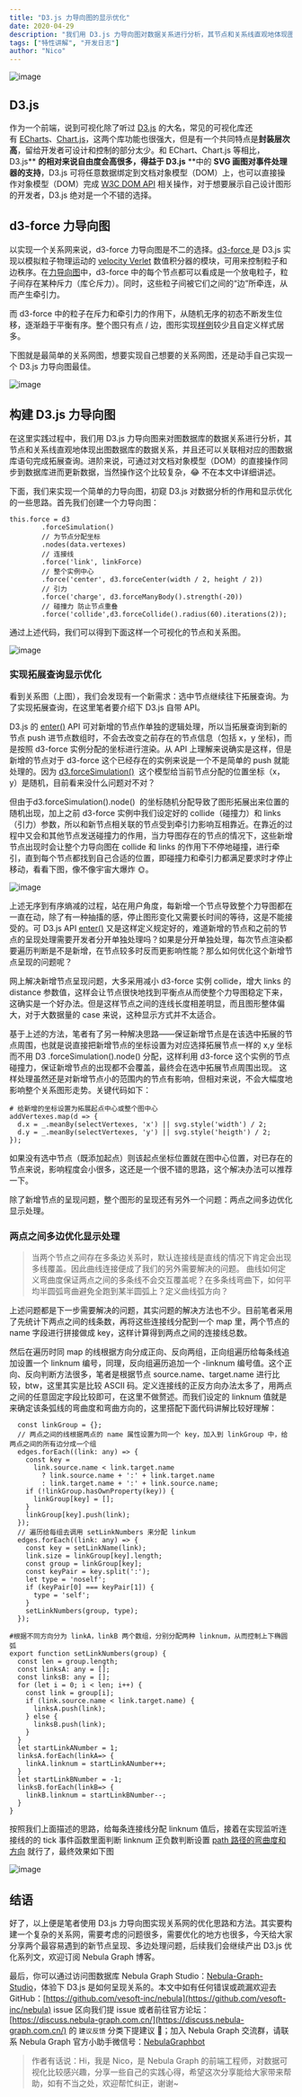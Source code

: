 ```yaml
---
title: "D3.js 力导向图的显示优化"
date: 2020-04-29
description: "我们用 D3.js 力导向图对数据关系进行分析，其节点和关系线直观地体现图数据库的数据关系，还支持关联相对应的图数据库语句完成拓展查询。本文着重讲解如何优化新增节点和多边关系的显示"
tags: ["特性讲解", "开发日志"]
author: "Nico"
---
```


![image](https://nebula-blog.azureedge.net/nebula-blog/d303.jpeg)

## D3.js 

作为一个前端，说到可视化除了听过 [D3.js](https://d3js.org/) 的大名，常见的可视化库还有 [ECharts](https://echarts.apache.org/examples/zh/index.html)、[Chart.js](http://chartjs.cn/)，这两个库功能也很强大，但是有一个共同特点是**封装层次高**，留给开发者可设计和控制的部分太少。和 EChart、Chart.js 等相比，D3.js** **的相对来说自由度会高很多，得益于 D3.js** **中的 **SVG 画图对事件处理器的支持**，D3.js 可将任意数据绑定到文档对象模型（DOM）上，也可以直接操作对象模型（DOM）完成 [W3C DOM API](https://www.w3.org/DOM/DOMTR) 相关操作，对于想要展示自己设计图形的开发者，D3.js 绝对是一个不错的选择。

## d3-force 力导向图

以实现一个关系网来说，d3-force 力导向图是不二的选择。[d3-force ](https://d3js.org.cn/document/d3-force/#installing)是 D3.js 实现以模拟粒子物理运动的 [velocity Verlet](https://en.wikipedia.org/wiki/Verlet_integration) 数值积分器的模块，可用来控制粒子和边秩序。在[力导向图](https://d3js.org.cn/document/d3-force/#installing)中，d3-force 中的每个节点都可以看成是一个放电粒子，粒子间存在某种斥力（库仑斥力）。同时，这些粒子间被它们之间的“边”所牵连，从而产生牵引力。

而 d3-force 中的粒子在斥力和牵引力的作用下，从随机无序的初态不断发生位移，逐渐趋于平衡有序。整个图只有点 / 边，图形实现[样例](https://observablehq.com/collection/@d3/d3-force)较少且自定义样式居多。

下图就是最简单的关系网图，想要实现自己想要的关系网图，还是动手自己实现一个 D3.js 力导向图最佳。

![image](https://nebula-blog.azureedge.net/nebula-blog/d302.png)

## 构建 D3.js 力导向图

在这里实践过程中，我们用 D3.js 力导向图来对图数据库的数据关系进行分析，其节点和关系线直观地体现出图数据库的数据关系，并且还可以关联相对应的图数据库语句完成拓展查询。进阶来说，可通过对文档对象模型（DOM）的直接操作同步到数据库进而更新数据，当然操作这个比较复杂，😂 不在本文中详细讲述。

下面，我们来实现一个简单的力导向图，初窥 D3.js 对数据分析的作用和显示优化的一些思路。首先我们创建一个力导向图：

```
this.force = d3
        .forceSimulation()
        // 为节点分配坐标
        .nodes(data.vertexes)
        // 连接线
        .force('link', linkForce)
        // 整个实例中心
        .force('center', d3.forceCenter(width / 2, height / 2))
        // 引力
        .force('charge', d3.forceManyBody().strength(-20))
        // 碰撞力 防止节点重叠
        .force('collide',d3.forceCollide().radius(60).iterations(2));
```

通过上述代码，我们可以得到下面这样一个可视化的节点和关系图。

![image](https://nebula-blog.azureedge.net/nebula-blog/d303.png)

### 实现拓展查询显示优化

看到关系图（上图），我们会发现有一个新需求：选中节点继续往下拓展查询。为了实现拓展查询，在这里笔者要介绍下 D3.js 自带 API。

D3.js 的 [enter()](https://www.d3js.org.cn/#enter%E5%92%8Cexit%E6%93%8D%E4%BD%9C) API 可对新增的节点作单独的逻辑处理，所以当拓展查询到新的节点 push 进节点数组时，不会去改变之前存在的节点信息（包括 x，y 坐标)，而是按照 d3-force 实例分配的坐标进行渲染。从 API 上理解来说确实是这样，但是新增的节点对于 d3-force 这个已经存在的实例来说是一个不是简单的 push 就能处理的。因为 [d3.forceSimulation()](https://github.com/d3/d3-force/blob/master/src/simulation.js)  这个模型给当前节点分配的位置坐标（x，y）是随机，目前看来没什么问题对不对？

但由于d3.forceSimulation().node()  的坐标随机分配导致了图形拓展出来位置的随机出现，加上之前 d3-force 实例中我们设定好的 collide（碰撞力）和 links （引力）参数，所以和新节点相关联的节点受到牵引力影响互相靠近。在靠近的过程中又会和其他节点发送碰撞力的作用，当力导图存在的节点的情况下，这些新增节点出现时会让整个力导向图在 collide 和 links 的作用下不停地碰撞，进行牵引，直到每个节点都找到自己合适的位置，即碰撞力和牵引力都满足要求时才停止移动，看看下图，像不像宇宙大爆炸 🌞。

![image](https://nebula-blog.azureedge.net/nebula-blog/d304.gif)

上述无序到有序熵减的过程，站在用户角度，每新增一个节点导致整个力导图都在一直在动，除了有一种抽搐的感，停止图形变化又需要长时间的等待，这是不能接受的。可 D3.js API [enter()](https://www.d3js.org.cn/#enter%E5%92%8Cexit%E6%93%8D%E4%BD%9C) 又是这样定义规定好的，难道新增的节点和之前的节点的呈现处理需要开发者分开单独处理吗？如果是分开单独处理，每次节点渲染都要遍历判断是不是新增，在节点较多时反而更影响性能？那么如何优化这个新增节点呈现的问题呢？

网上解决新增节点呈现问题，大多采用减小 d3-force 实例 collide，增大 links 的 distance 参数值，这样会让节点很快地找到平衡点从而使整个力导图稳定下来，这确实是一个好办法。但是这样节点之间的连线长度相差明显，而且图形整体偏大，对于大数据量的 case 来说，这种显示方式并不太适合。

基于上述的方法，笔者有了另一种解决思路——保证新增节点是在该选中拓展的节点周围，也就是说直接把新增节点的坐标设置为对应选择拓展节点一样的 x,y 坐标而不用 D3 .forceSimulation().node() 分配，这样利用 d3-force 这个实例的节点碰撞力，保证新增节点的出现都不会覆盖，最终会在选中拓展节点周围出现。 这样处理虽然还是对新增节点小的范围内的节点有影响，但相对来说，不会大幅度地影响整个关系图形走势。关键代码如下：

```
# 给新增的坐标设置为拓展起点中心或整个图中心
addVertexes.map(d => {
  d.x = _.meanBy(selectVertexes, 'x') || svg.style('width') / 2;
  d.y = _.meanBy(selectVertexes, 'y') || svg.style('heigth') / 2;
});
```

如果没有选中节点（既添加起点）则该起点坐标位置就在图中心位置，对已存在的节点来说，影响程度会小很多，这还是一个很不错的思路，这个解决办法可以推荐一下。

除了新增节点的呈现问题，整个图形的呈现还有另外一个问题：两点之间多边优化显示处理。

### 两点之间多边优化显示处理

> 当两个节点之间存在多条边关系时，默认连接线是直线的情况下肯定会出现多线覆盖。因此曲线连接便成了我们的另外需要解决的问题。
> 曲线如何定义弯曲度保证两点之间的多条线不会交互覆盖呢？在多条线弯曲下，如何平均半圆弧弯曲避免全跑到某半圆弧上？定义曲线弧方向？

上述问题都是下一步需要解决的问题，其实问题的解决方法也不少。目前笔者采用了先统计下两点之间的线条数，再将这些连接线分配到一个 map 里，两个节点的 name 字段进行拼接做成 key，这样计算得到两点之间的连接线总数。

然后在遍历时同 map 的线根据方向分成正向、反向两组，正向组遍历给每条线追加设置一个 linknum 编号，同理，反向组遍历追加一个 -linknum 编号值。这个正向、反向判断方法很多，笔者是根据节点 source.name、target.name 进行比较，btw，这里其实是比较 ASCII 码。定义连接线的正反方向办法太多了，用两点之间的任意固定字段比较即可，在这里不做赘述。而我们设定的 linknum 值就是来确定该条弧线的弯曲度和弯曲方向的，这里搭配下面代码讲解比较好理解：

```
  const linkGroup = {};
  // 两点之间的线根据两点的 name 属性设置为同一个 key，加入到 linkGroup 中，给两点之间的所有边分成一个组
  edges.forEach((link: any) => {
    const key =
      link.source.name < link.target.name
        ? link.source.name + ':' + link.target.name
        : link.target.name + ':' + link.source.name;
    if (!linkGroup.hasOwnProperty(key)) {
      linkGroup[key] = [];
    }
    linkGroup[key].push(link);
  });
  // 遍历给每组去调用 setLinkNumbers 来分配 linkum
  edges.forEach((link: any) => {
    const key = setLinkName(link);
    link.size = linkGroup[key].length;
    const group = linkGroup[key];
    const keyPair = key.split(':');
    let type = 'noself';
    if (keyPair[0] === keyPair[1]) {
      type = 'self';
    }
    setLinkNumbers(group, type);
  });
```

```
#根据不同方向分为 linkA，linkB 两个数组，分别分配两种 linknum，从而控制上下椭圆弧
export function setLinkNumbers(group) {
  const len = group.length;
  const linksA: any = [];
  const linksB: any = [];
  for (let i = 0; i < len; i++) {
    const link = group[i];
    if (link.source.name < link.target.name) {
      linksA.push(link);
    } else {
      linksB.push(link);
    }
  }
  let startLinkANumber = 1;
  linksA.forEach(linkA=> {
    linkA.linknum = startLinkANumber++;
  }
  let startLinkBNumber = -1;
  linksB.forEach(linkB=> {
    linkB.linknum = startLinkBNumber--;
  }
}
```

按照我们上面描述的思路，给每条连接线分配 linknum 值后，接着在实现监听连接线的的 tick 事件函数里面判断 linknum 正负数判断设置 [path 路径的弯曲度和方向](https://www.w3school.com.cn/svg/svg_path.asp) 就行了，最终效果如下图

![image](https://nebula-blog.azureedge.net/nebula-blog/d305.png)

## 结语

好了，以上便是笔者使用 D3.js 力导向图实现关系网的优化思路和方法。其实要构建一个复杂的关系网，需要考虑的问题很多，需要优化的地方也很多，今天给大家分享两个最容易遇到的新节点呈现、多边处理问题，后续我们会继续产出 D3.js 优化系列文，欢迎订阅 Nebula Graph 博客。

最后，你可以通过访问图数据库 Nebula Graph Studio：[Nebula-Graph-Studio](https://github.com/vesoft-inc/nebula-web-docker)，体验下 D3.js 是如何呈现关系的。本文中如有任何错误或疏漏欢迎去 GitHub：[https://github.com/vesoft-inc/nebula](https://github.com/vesoft-inc/nebula) issue 区向我们提 issue 或者前往官方论坛：[https://discuss.nebula-graph.com.cn/](https://discuss.nebula-graph.com.cn/) 的 `建议反馈` 分类下提建议 👏；加入 Nebula Graph 交流群，请联系 Nebula Graph 官方小助手微信号：[NebulaGraphbot](https://nebula-blog.azureedge.net/nebula-blog/nbot.png)

> 作者有话说：Hi，我是 Nico，是 Nebula Graph 的前端工程师，对数据可视化比较感兴趣，分享一些自己的实践心得，希望这次分享能给大家带来帮助，如有不当之处，欢迎帮忙纠正，谢谢~

